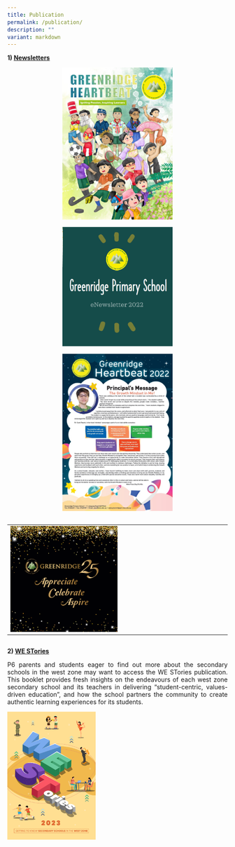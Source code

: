 ```yaml
---
title: Publication
permalink: /publication/
description: ""
variant: markdown
---
```

<b>1)&nbsp;<u>Newsletters</u></b>

<p style="text-align: center;"><a href="https://online.fliphtml5.com/opptc/mfgl/#p=1" target="_blank"> <img src="/images/About%20Us/Publication/nl2023.png" style="width:50%"></a></p>
<p style="text-align: center;"><a href="https://online.fliphtml5.com/ieuwj/slct/#p=1" target="_blank"> <img src="/images/About%20Us/Publication/Newsletter2022.png" style="width:50%"></a></p>
<p style="text-align: center;"><a href="https://drive.google.com/file/d/1GZyAbg9VJArC2H4sjWYwufVREW-YHGkP/view?usp=sharing" target="_blank"> <img src="/images/About%20Us/Publication/grpsheartbeat2022.jpg" style="width:50%"></a></p><table>
  <tbody><tr>
		
</tr></tbody></table><table>
  <tbody><tr>
    <td><a href="https://heyzine.com/flip-book/ee8b43b9d8.html#page/2" target="_blank"> <img src="/images/About%20Us/Publication/Grps25Annv.png" style="width:50%"></a></td>
																																					 
</tr></tbody></table><table>
<thead>
  <tr>
  </tr>
</thead>
</table>

<b>2)&nbsp;<u>WE STories</u></b>

<p style="text-align: justify;">P6 parents and students eager to find out more about the secondary schools in the west zone may want to access the WE STories publication. This booklet provides fresh insights on the endeavours of each west zone secondary school and its teachers in delivering “student-centric, values-driven education”, and how the school partners the community to create authentic learning experiences for its students.</p>

<a href="https://online.fliphtml5.com/obrr/qkde/#p=1" target="_blank"> <img src="/images/About%20Us/Publication/weststories2023.png" style="width:40%"></a>